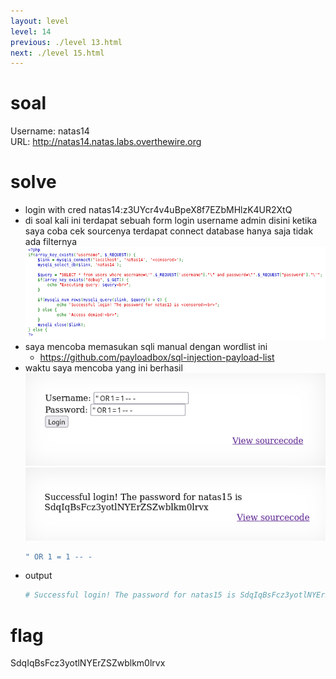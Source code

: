 ```yaml
---
layout: level
level: 14
previous: ./level 13.html
next: ./level 15.html
---
```


# soal
Username: natas14 \
URL:      http://natas14.natas.labs.overthewire.org

# solve
- login with cred natas14:z3UYcr4v4uBpeX8f7EZbMHlzK4UR2XtQ
- di soal kali ini terdapat sebuah form login username admin disini ketika saya coba cek sourcenya terdapat connect database hanya saja tidak ada filternya
  ![alt text](docs/images/image-35.png)
- saya mencoba memasukan sqli manual dengan wordlist ini
  - https://github.com/payloadbox/sql-injection-payload-list
- waktu saya mencoba yang ini berhasil
  ![alt text](docs/images/image-36.png)
  ![alt text](docs/images/image-37.png)
  ```bash
  " OR 1 = 1 -- -
  ```
- output
  ```bash
  # Successful login! The password for natas15 is SdqIqBsFcz3yotlNYErZSZwblkm0lrvx
  ```

# flag
SdqIqBsFcz3yotlNYErZSZwblkm0lrvx